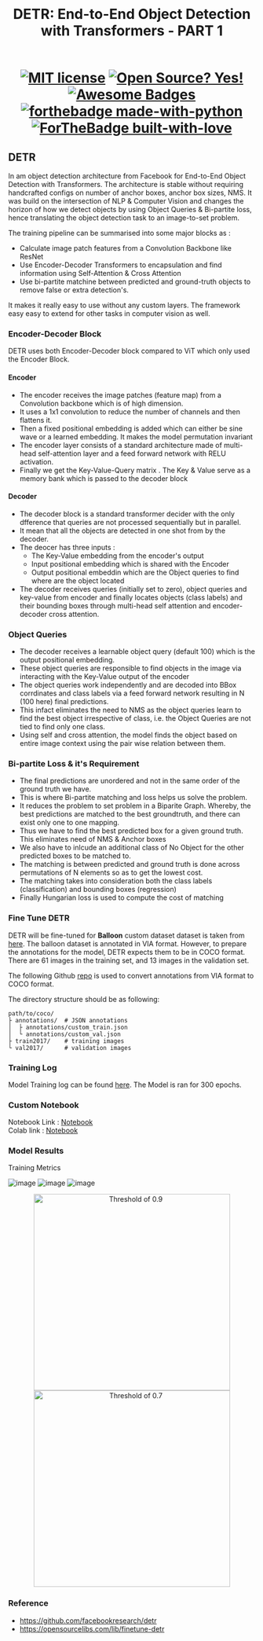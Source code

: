 <br/>
<h1 align="center">DETR: End-to-End Object Detection with Transformers - PART 1
<br/>
<!-- toc -->
    <br>
    
[![MIT license](https://img.shields.io/badge/License-MIT-blue.svg)](https://lbesson.mit-license.org/)
[![Open Source? Yes!](https://badgen.net/badge/Open%20Source%20%3F/Yes%21/blue?icon=github)](https://github.com/RajamannarAanjaram/badges/)
[![Awesome Badges](https://img.shields.io/badge/badges-awesome-green.svg)](https://github.com/RajamannarAanjaram/badges)
    <br>
[![forthebadge made-with-python](http://ForTheBadge.com/images/badges/made-with-python.svg)](https://www.python.org/)
[![ForTheBadge built-with-love](http://ForTheBadge.com/images/badges/built-with-love.svg)](https://GitHub.com/RajamannarAanjaram/)

<!-- toc -->

## DETR

In am object detection architecture from Facebook for End-to-End Object Detection with Transformers. The architecture is stable without requiring handcrafted configs on number of anchor boxes, anchor box sizes, NMS.
It was build on the intersection of NLP & Computer Vision and changes the horizon of how we detect objects by using Object Queries & Bi-partite loss, hence translating the object detection task to an image-to-set problem.

The training pipeline can be summarised into some major blocks as :
- Calculate image patch features from a Convolution Backbone like ResNet
- Use Encoder-Decoder Transformers to encapsulation and find information using Self-Attention & Cross Attention
- Use bi-partite matchine between predicted and ground-truth objects to remove false or extra detection's.

It makes it really easy to use without any custom layers. The framework easy easy to extend for other tasks in computer vision as well.

### Encoder-Decoder Block

DETR uses both Encoder-Decoder block compared to ViT which only used the Encoder Block.

#### Encoder

- The encoder receives the image patches (feature map) from a Convolution backbone which is of high dimension.
- It uses a 1x1 convolution to reduce the number of channels and then flattens it.
- Then a fixed positional embedding is added which can either be sine wave or a learned embedding. It makes the model permutation invariant
- The encoder layer consists of a standard architecture made of multi-head self-attention layer and a feed forward network with RELU activation.
- Finally we get the Key-Value-Query matrix . The Key & Value serve as a memory bank which is passed to the decoder block

#### Decoder

- The decoder block is a standard transformer decider with the only dfference that queries are not processed sequentially but in parallel.
- It mean that all the objects are detected in one shot from by the decoder.
- The deocer has three inputs :
    - The Key-Value embedding from the encoder's output
    - Input positional embedding which is shared with the Encoder
    - Output positional embeddin which are the Object queries to find where are the object located
- The decoder receives queries (initially set to zero), object queries and key-value from encoder and finally locates objects (class labels) and their bounding boxes through multi-head self attention and encoder-decoder cross attention.

### Object Queries

- The decoder receives a learnable object query (default 100) which is the output positional embedding.
- These object queries are responsible to find objects in the image via interacting with the Key-Value output of the encoder
- The object queries work independently and are decoded into BBox corrdinates and class labels via a  feed forward network resulting in N (100 here) final predictions.
- This infact eliminates the need to NMS as the object queries learn to find the best object irrespective of class, i.e. the Object Queries are not tied to find only one class.
- Using self and cross attention, the model finds the object based on entire image context using the pair wise relation between them.

### Bi-partite Loss & it's Requirement

- The final predictions are unordered and not in the same order of the ground truth we have.
- This is where Bi-partite matching and loss helps us solve the problem.
- It reduces the problem to set problem in a Biparite Graph. Whereby, the best predictions are matched to the best groundtruth, and there can exist only one to one mapping.
- Thus we have to find the best predicted box for a given ground truth. This eliminates need of NMS & Anchor boxes
- We also have to inlcude an additional class of No Object for the other predicted boxes to be matched to.
- The matching is between predicted and ground truth is done across permutations of N elements so as to get the lowest cost.
- The matching takes into consideration both the class labels (classification) and bounding boxes (regression)
- Finally Hungarian loss is used to compute the cost of matching

### Fine Tune DETR
    
DETR will be fine-tuned for **Balloon** custom dataset dataset is taken from [here](https://github.com/matterport/Mask_RCNN/releases/download/v2.1/balloon_dataset.zip). The balloon dataset is annotated in VIA format. However, to prepare the annotations for the model, DETR expects them to be in COCO format. There are 61 images in the training set, and 13 images in the validation set.

The following Github [repo](./VIA2COCO) is used to convert annotations from VIA format to COCO format. 

The directory structure should be as following:
```
path/to/coco/
├ annotations/  # JSON annotations
│  ├ annotations/custom_train.json
│  └ annotations/custom_val.json
├ train2017/    # training images
└ val2017/      # validation images
```

### Training Log

Model Training log can be found [here](https://colab.research.google.com/drive/1Erj3Zh8GK8qtiAOm3t2uXwHXRBqeY305#scrollTo=I8qftNNVmJaF&line=4&uniqifier=1). The Model is ran for 300 epochs.

### Custom Notebook

Notebook Link : [Notebook](https://github.com/RajamannarAanjaram/Deep-Neural-Network/blob/master/DETR/Object_Detection_DETR.ipynb) <br/>
Colab link : [Notebook](https://colab.research.google.com/drive/1Erj3Zh8GK8qtiAOm3t2uXwHXRBqeY305#scrollTo=I8qftNNVmJaF)

### Model Results

Training Metrics
    
![image](images/loss.png)
![image](images/map.png)
![image](images/class-error.png)
    
<p align="center">
  <img title="Threshold of 0.9" width="400" height="400" src="./images/out09.png">
  <img title="Threshold of 0.7" width="400" height="400" src="./images/out07.png">
</p>

### Reference
    
- https://github.com/facebookresearch/detr
- https://opensourcelibs.com/lib/finetune-detr

